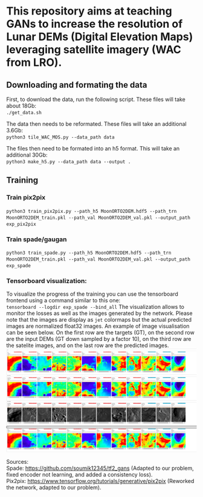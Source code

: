 # This repository aims at teaching GANs to increase the resolution of Lunar DEMs (Digital Elevation Maps) leveraging satellite imagery (WAC from LRO).

## Downloading and formating the data
First, to download the data, run the following script. These files will take about 18Gb:\
`./get_data.sh` 

The data then needs to be reformated. These files will take an additional 3.6Gb:\
`python3 tile_WAC_MOS.py --data_path data`

The files then need to be formated into an h5 format. This will take an additional 30Gb:\
`python3 make_h5.py --data_path data --output .`

## Training
### Train pix2pix
`python3 train_pix2pix.py --path_h5 MoonORTO2DEM.hdf5 --path_trn MoonORTO2DEM_train.pkl --path_val MoonORTO2DEM_val.pkl --output_path exp_pix2pix`

### Train spade/gaugan
`python3 train_spade.py --path_h5 MoonORTO2DEM.hdf5 --path_trn MoonORTO2DEM_train.pkl --path_val MoonORTO2DEM_val.pkl --output_path exp_spade`

### Tensorboard visualization:
To visualize the progress of the training you can use the tensorboard frontend using a command similar to this one:\
`tensorboard --logdir exp_spade --bind_all`
The visualization allows to monitor the losses as well as the images generated by the network. Please note that the images are display as `jet` colormaps but the actual predicted images are normalized float32 images. An example of image visualisation can be seen below. On the first row are the targets (GT), on the second row are the input DEMs (GT down sampled by a factor 10), on the third row are the satelite images, and on the last row are the predicted images.
![alt text](images/example.png)

Sources:\
Spade: https://github.com/soumik12345/tf2_gans (Adapted to our problem, fixed encoder not learning, and added a consistency loss).\
Pix2pix: https://www.tensorflow.org/tutorials/generative/pix2pix (Reworked the network, adapted to our problem).
